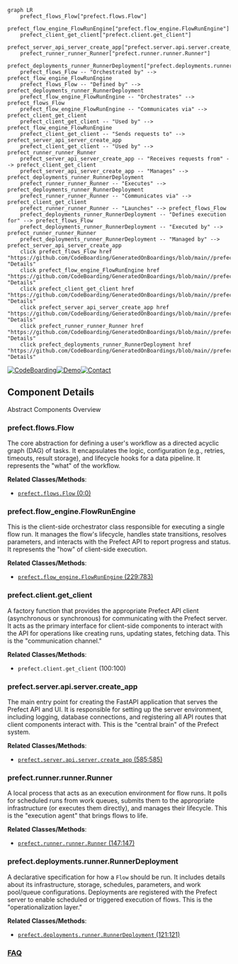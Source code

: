 ```mermaid
graph LR
    prefect_flows_Flow["prefect.flows.Flow"]
    prefect_flow_engine_FlowRunEngine["prefect.flow_engine.FlowRunEngine"]
    prefect_client_get_client["prefect.client.get_client"]
    prefect_server_api_server_create_app["prefect.server.api.server.create_app"]
    prefect_runner_runner_Runner["prefect.runner.runner.Runner"]
    prefect_deployments_runner_RunnerDeployment["prefect.deployments.runner.RunnerDeployment"]
    prefect_flows_Flow -- "Orchestrated by" --> prefect_flow_engine_FlowRunEngine
    prefect_flows_Flow -- "Defined by" --> prefect_deployments_runner_RunnerDeployment
    prefect_flow_engine_FlowRunEngine -- "Orchestrates" --> prefect_flows_Flow
    prefect_flow_engine_FlowRunEngine -- "Communicates via" --> prefect_client_get_client
    prefect_client_get_client -- "Used by" --> prefect_flow_engine_FlowRunEngine
    prefect_client_get_client -- "Sends requests to" --> prefect_server_api_server_create_app
    prefect_client_get_client -- "Used by" --> prefect_runner_runner_Runner
    prefect_server_api_server_create_app -- "Receives requests from" --> prefect_client_get_client
    prefect_server_api_server_create_app -- "Manages" --> prefect_deployments_runner_RunnerDeployment
    prefect_runner_runner_Runner -- "Executes" --> prefect_deployments_runner_RunnerDeployment
    prefect_runner_runner_Runner -- "Communicates via" --> prefect_client_get_client
    prefect_runner_runner_Runner -- "Launches" --> prefect_flows_Flow
    prefect_deployments_runner_RunnerDeployment -- "Defines execution for" --> prefect_flows_Flow
    prefect_deployments_runner_RunnerDeployment -- "Executed by" --> prefect_runner_runner_Runner
    prefect_deployments_runner_RunnerDeployment -- "Managed by" --> prefect_server_api_server_create_app
    click prefect_flows_Flow href "https://github.com/CodeBoarding/GeneratedOnBoardings/blob/main//prefect/prefect_flows_Flow.md" "Details"
    click prefect_flow_engine_FlowRunEngine href "https://github.com/CodeBoarding/GeneratedOnBoardings/blob/main//prefect/prefect_flow_engine_FlowRunEngine.md" "Details"
    click prefect_client_get_client href "https://github.com/CodeBoarding/GeneratedOnBoardings/blob/main//prefect/prefect_client_get_client.md" "Details"
    click prefect_server_api_server_create_app href "https://github.com/CodeBoarding/GeneratedOnBoardings/blob/main//prefect/prefect_server_api_server_create_app.md" "Details"
    click prefect_runner_runner_Runner href "https://github.com/CodeBoarding/GeneratedOnBoardings/blob/main//prefect/prefect_runner_runner_Runner.md" "Details"
    click prefect_deployments_runner_RunnerDeployment href "https://github.com/CodeBoarding/GeneratedOnBoardings/blob/main//prefect/prefect_deployments_runner_RunnerDeployment.md" "Details"
```
[![CodeBoarding](https://img.shields.io/badge/Generated%20by-CodeBoarding-9cf?style=flat-square)](https://github.com/CodeBoarding/GeneratedOnBoardings)[![Demo](https://img.shields.io/badge/Try%20our-Demo-blue?style=flat-square)](https://www.codeboarding.org/demo)[![Contact](https://img.shields.io/badge/Contact%20us%20-%20contact@codeboarding.org-lightgrey?style=flat-square)](mailto:contact@codeboarding.org)

## Component Details

Abstract Components Overview

### prefect.flows.Flow
The core abstraction for defining a user's workflow as a directed acyclic graph (DAG) of tasks. It encapsulates the logic, configuration (e.g., retries, timeouts, result storage), and lifecycle hooks for a data pipeline. It represents the "what" of the workflow.


**Related Classes/Methods**:

- <a href="https://github.com/PrefectHQ/prefect/blob/master/src/prefect/flows.py#L0-L0" target="_blank" rel="noopener noreferrer">`prefect.flows.Flow` (0:0)</a>


### prefect.flow_engine.FlowRunEngine
This is the client-side orchestrator class responsible for executing a single flow run. It manages the flow's lifecycle, handles state transitions, resolves parameters, and interacts with the Prefect API to report progress and status. It represents the "how" of client-side execution.


**Related Classes/Methods**:

- <a href="https://github.com/PrefectHQ/prefect/blob/master/src/prefect/flow_engine.py#L229-L783" target="_blank" rel="noopener noreferrer">`prefect.flow_engine.FlowRunEngine` (229:783)</a>


### prefect.client.get_client
A factory function that provides the appropriate Prefect API client (asynchronous or synchronous) for communicating with the Prefect server. It acts as the primary interface for client-side components to interact with the API for operations like creating runs, updating states, fetching data. This is the "communication channel."


**Related Classes/Methods**:

- `prefect.client.get_client` (100:100)


### prefect.server.api.server.create_app
The main entry point for creating the FastAPI application that serves the Prefect API and UI. It is responsible for setting up the server environment, including logging, database connections, and registering all API routes that client components interact with. This is the "central brain" of the Prefect system.


**Related Classes/Methods**:

- <a href="https://github.com/PrefectHQ/prefect/blob/master/src/prefect/server/api/server.py#L585-L585" target="_blank" rel="noopener noreferrer">`prefect.server.api.server.create_app` (585:585)</a>


### prefect.runner.runner.Runner
A local process that acts as an execution environment for flow runs. It polls for scheduled runs from work queues, submits them to the appropriate infrastructure (or executes them directly), and manages their lifecycle. This is the "execution agent" that brings flows to life.


**Related Classes/Methods**:

- <a href="https://github.com/PrefectHQ/prefect/blob/master/src/prefect/runner/runner.py#L147-L147" target="_blank" rel="noopener noreferrer">`prefect.runner.runner.Runner` (147:147)</a>


### prefect.deployments.runner.RunnerDeployment
A declarative specification for how a `Flow` should be run. It includes details about its infrastructure, storage, schedules, parameters, and work pool/queue configurations. Deployments are registered with the Prefect server to enable scheduled or triggered execution of flows. This is the "operationalization layer."


**Related Classes/Methods**:

- <a href="https://github.com/PrefectHQ/prefect/blob/master/src/prefect/deployments/runner.py#L121-L121" target="_blank" rel="noopener noreferrer">`prefect.deployments.runner.RunnerDeployment` (121:121)</a>




### [FAQ](https://github.com/CodeBoarding/GeneratedOnBoardings/tree/main?tab=readme-ov-file#faq)